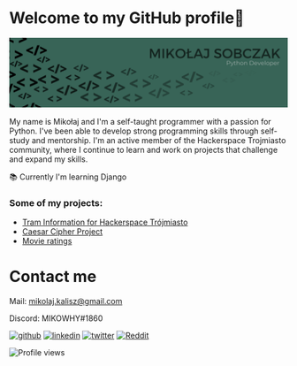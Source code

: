 # Welcome to my GitHub profile👋
![](https://github.com/mikowhyHUB/mikowhyHUB/blob/main/ms_banner.png?raw=true)

My name is Mikołaj and I'm a self-taught programmer with a passion for Python. I've been able to develop strong programming skills through self-study and mentorship. I'm an active member of the Hackerspace Trojmiasto community, where I continue to learn and work on projects that challenge and expand my skills.

📚 Currently I'm learning Django

### Some of my projects:
- [Tram Information for Hackerspace Trójmiasto](https://github.com/mikowhyHUB/hs3-traminformation)
- [Caesar Cipher Project](https://github.com/mikowhyHUB/caesar-cipher)
- [Movie ratings](https://github.com/mikowhyHUB/movie-ratings)



# Contact me
Mail: mikolaj.kalisz@gmail.com 

Discord: MIKOWHY#1860

[<img src='https://cdn.jsdelivr.net/npm/simple-icons@3.0.1/icons/github.svg' alt='github' height='40'>](https://github.com/mikowhyHUB)  [<img src='https://cdn.jsdelivr.net/npm/simple-icons@3.0.1/icons/linkedin.svg' alt='linkedin' height='40'>](https://www.linkedin.com/in/mikobczak/) [<img src='https://cdn.jsdelivr.net/npm/simple-icons@3.0.1/icons/twitter.svg' alt='twitter' height='40'>](https://twitter.com/_mikowhy)  [<img src='https://cdn.jsdelivr.net/npm/simple-icons@3.0.1/icons/reddit.svg' alt='Reddit' height='40'>](https://www.reddit.com/user/_mikowhy)  

![Profile views](https://gpvc.arturio.dev/mikowhyHUB)  
